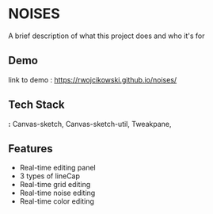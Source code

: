 
# NOISES

A brief description of what this project does and who it's for


## Demo

link to demo :
https://rwojcikowski.github.io/noises/


## Tech Stack

**:** Canvas-sketch, Canvas-sketch-util, Tweakpane,



## Features

- Real-time editing panel
- 3 types of lineCap
- Real-time grid editing 
- Real-time noise editing 
- Real-time color editing
